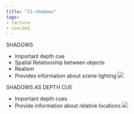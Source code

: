 ```yaml
---
title: "21-shadows"
tags: 
- lecture
- cosc342
---
```



SHADOWS 
- Important depth cue 
- Spatial Relationship between objects 
- Realism 
- Provides information about scene lighting
![](https://i.imgur.com/h6Cu1w0.png)

SHADOWS AS DEPTH CUE 
- Important depth cues 
- Provide information about relative locations
![](https://i.imgur.com/lDUt6Lv.png)

